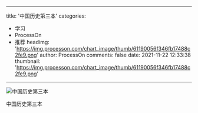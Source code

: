
---
title: '中国历史第三本'
categories: 
 - 学习
 - ProcessOn
 - 推荐
headimg: 'https://img.processon.com/chart_image/thumb/61190056f346fb17488c2fe9.png'
author: ProcessOn
comments: false
date: 2021-11-22 12:33:38
thumbnail: 'https://img.processon.com/chart_image/thumb/61190056f346fb17488c2fe9.png'
---

<div>   
<img class="thumb" alt="中国历史第三本" src="https://img.processon.com/chart_image/thumb/61190056f346fb17488c2fe9.png" referrerpolicy="no-referrer">
<p>中国历史第三本</p>  
</div>
            